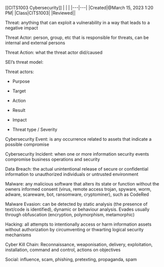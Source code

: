 [[CITS1003 Cybersecurity]]
|   |   |
|---|---|
|Created|@March 15, 2023 1:20 PM|
|Class|CITS1003|
|Reviewed||

Threat: anything that can exploit a vulnerability in a way that leads to a negative impact

Threat Actor: person, group, etc that is responsible for threats, can be internal and external persons

Threat Action: what the threat actor did/caused

SEI’s threat model:

Threat actors:

- Purpose

- Target

- Action

- Result

- Impact

- Threat type / Severity

Cybersecurity Event: is any occurrence related to assets that indicate a possible compromise

Cybersecurity Incident: when one or more information security events compromise business operations and security

Data Breach: the actual unintentional release of secure or confidential information to unauthorized individuals or untrusted environment

Malware: any malicious software that alters its state or function without the owners informed consent (virus, remote access trojan, spyware, worm, adware, scareware, bot, ransomware, cryptominer), such as CodeRed

Malware Evasion: can be detected by static analysis (the presence of text/code is identified), dynamic or behaviour analysis. Evades usually through obfuscation (encryption, polymorphism, metamorphic)

Hacking: all attempts to intentionally access or harm information assets without authorization by circumventing or thwarting logical security mechanisms

Cyber Kill Chain: Reconnaissance, weaponisation, delivery, exploitation, installation, command and control, actions on objectives

Social: influence, scam, phishing, pretexting, propaganda, spam